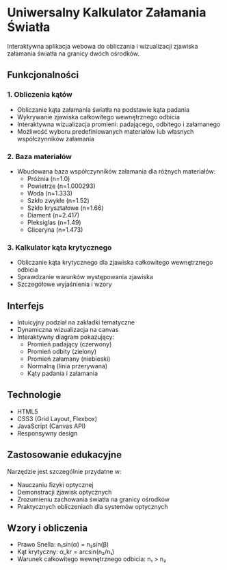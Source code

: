 # Uniwersalny Kalkulator Załamania Światła

Interaktywna aplikacja webowa do obliczania i wizualizacji zjawiska załamania światła na granicy dwóch ośrodków.

## Funkcjonalności

### 1. Obliczenia kątów
- Obliczanie kąta załamania światła na podstawie kąta padania
- Wykrywanie zjawiska całkowitego wewnętrznego odbicia
- Interaktywna wizualizacja promieni: padającego, odbitego i załamanego
- Możliwość wyboru predefiniowanych materiałów lub własnych współczynników załamania

### 2. Baza materiałów
- Wbudowana baza współczynników załamania dla różnych materiałów:
  - Próżnia (n=1.0)
  - Powietrze (n=1.000293)
  - Woda (n=1.333)
  - Szkło zwykłe (n=1.52)
  - Szkło kryształowe (n=1.66)
  - Diament (n=2.417)
  - Pleksiglas (n=1.49)
  - Gliceryna (n=1.473)

### 3. Kalkulator kąta krytycznego
- Obliczanie kąta krytycznego dla zjawiska całkowitego wewnętrznego odbicia
- Sprawdzanie warunków występowania zjawiska
- Szczegółowe wyjaśnienia i wzory

## Interfejs
- Intuicyjny podział na zakładki tematyczne
- Dynamiczna wizualizacja na canvas
- Interaktywny diagram pokazujący:
  - Promień padający (czerwony)
  - Promień odbity (zielony)
  - Promień załamany (niebieski)
  - Normalną (linia przerywana)
  - Kąty padania i załamania

## Technologie
- HTML5
- CSS3 (Grid Layout, Flexbox)
- JavaScript (Canvas API)
- Responsywny design

## Zastosowanie edukacyjne
Narzędzie jest szczególnie przydatne w:
- Nauczaniu fizyki optycznej
- Demonstracji zjawisk optycznych
- Zrozumieniu zachowania światła na granicy ośrodków
- Praktycznych obliczeniach dla systemów optycznych

## Wzory i obliczenia
- Prawo Snella: n₁sin(α) = n₂sin(β)
- Kąt krytyczny: α_kr = arcsin(n₂/n₁)
- Warunek całkowitego wewnętrznego odbicia: n₁ > n₂